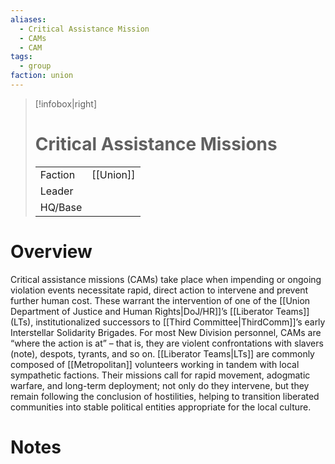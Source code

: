 ```yaml
---
aliases:
  - Critical Assistance Mission
  - CAMs
  - CAM
tags:
  - group
faction: union
---
```

> [!infobox|right] 
> # Critical Assistance Missions
> | | |
> | ---- | ---- |
> | Faction | [[Union]] |
> | Leader |  |
> | HQ/Base | |


# Overview
Critical assistance missions (CAMs) take place when impending or ongoing violation events necessitate rapid, direct action to intervene and prevent further human cost. These warrant the intervention of one of the [[Union Department of Justice and Human Rights|DoJ/HR]]’s [[Liberator Teams]] (LTs), institutionalized successors to [[Third Committee|ThirdComm]]’s early Interstellar Solidarity Brigades. For most New Division personnel, CAMs are “where the action is at” – that is, they are violent confrontations with slavers (note), despots, tyrants, and so on. [[Liberator Teams|LTs]] are commonly composed of [[Metropolitan]] volunteers working in tandem with local sympathetic factions. Their missions call for rapid movement, adogmatic warfare, and long-term deployment; not only do they intervene, but they remain following the conclusion of hostilities, helping to transition liberated communities into stable political entities appropriate for the local culture.

# Notes